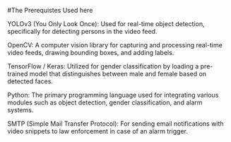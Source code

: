 #The Prerequistes Used here

YOLOv3 (You Only Look Once): Used for real-time object detection, specifically for detecting persons in the video feed.

OpenCV: A computer vision library for capturing and processing real-time video feeds, drawing bounding boxes, and adding labels.

TensorFlow / Keras: Utilized for gender classification by loading a pre-trained model that distinguishes between male and female based on detected faces.

Python: The primary programming language used for integrating various modules such as object detection, gender classification, and alarm systems.

SMTP (Simple Mail Transfer Protocol): For sending email notifications with video snippets to law enforcement in case of an alarm trigger.
